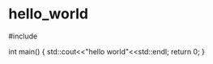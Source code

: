 # hello_world

#include<iostream>

 int main()
 {
      std::cout<<"hello world"<<std::endl;
      return 0;
 }

